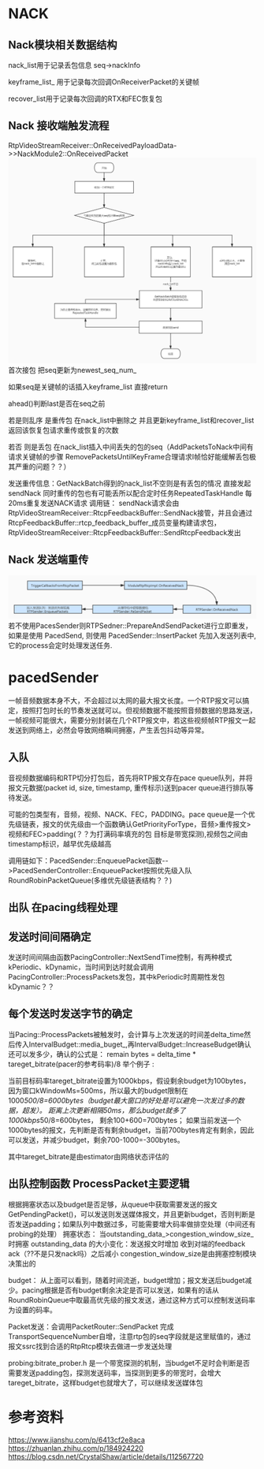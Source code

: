 # NACK
## Nack模块相关数据结构
nack_list用于记录丢包信息 seq->nackInfo

keyframe_list_ 用于记录每次回调OnReceiverPacket的关键帧 

recover_list用于记录每次回调的RTX和FEC恢复包

## Nack 接收端触发流程
RtpVideoStreamReceiver::OnReceivedPayloadData->>NackModule2::OnReceivedPacket
![](../pic/NACK接收端验证丢包逻辑.jpg)
首次接包 把seq更新为newest_seq_num_ 

如果seq是关键帧的话插入keyframe_list 直接return

ahead()判断last是否在seq之前 

若是则乱序 是重传包 在nack_list中删除之 并且更新keyframe_list和recover_list 返回该恢复包请求重传或恢复的次数 

若否 则是丢包 在nack_list插入中间丢失的包的seq（AddPacketsToNack中间有请求关键帧的步骤 RemovePacketsUntilKeyFrame合理请求I帧恰好能缓解丢包极其严重的问题？？）

发送重传信息：GetNackBatch得到的nack_list不空则是有丢包的情况 直接发起sendNack 同时重传的包也有可能丢所以配合定时任务RepeatedTaskHandle 每20ms重复发送NACK请求
调用链：
sendNack请求会由RtpVideoStreamReceiver::RtcpFeedbackBuffer::SendNack接管，并且会通过RtcpFeedbackBuffer::rtcp_feedback_buffer_成员变量构建请求包，RtpVideoStreamReceiver::RtcpFeedbackBuffer::SendRtcpFeedback发出

## Nack 发送端重传
![](../pic/Nack发送端重传流程.jpg)
若不使用PacesSender则RTPSedner::PrepareAndSendPacket进行立即重发，如果是使用 PacedSend, 则使用 PacedSender::InsertPacket 先加入发送列表中, 它的process会定时处理发送任务.
# pacedSender
一帧音频数据本身不大，不会超过以太网的最大报文长度。一个RTP报文可以搞定，按照打包时长的节奏发送就可以。但视频数据不能按照音频数据的思路发送，一帧视频可能很大，需要分别封装在几个RTP报文中，若这些视频帧RTP报文一起发送到网络上，必然会导致网络瞬间拥塞，产生丢包抖动等异常。
## 入队
音视频数据编码和RTP切分打包后，首先将RTP报文存在pace queue队列，并将报文元数据(packet id, size, timestamp, 重传标示)送到pacer queue进行排队等待发送。

可能的包类型有，音频，视频、NACK、FEC，PADDING。pace queue是一个优先级链表，报文的优先级由一个函数确认GetPriorityForType，音频>重传报文>视频和FEC>padding(？？为打满码率填充的包 目标是带宽探测),视频包之间由timestamp标识，越早优先级越高

调用链如下：PacedSender::EnqueuePacket函数-->PacedSenderController::EnqueuePacket按照优先级入队RoundRobinPacketQueue(多维优先级链表结构？？)

## 出队 在pacing线程处理
## 发送时间间隔确定
发送时间间隔由函数PacingController::NextSendTime控制，有两种模式kPeriodic、kDynamic，当时间到达时就会调用PacingController::ProcessPackets发包，其中kPeriodic时周期性发包 kDynamic？？

## 每个发送时发送字节的确定
当Pacing::ProcessPackets被触发时，会计算与上次发送的时间差delta_time然后传入IntervalBudget::media_buget_,再IntervalBudget::IncreaseBudget确认还可以发多少，确认的公式是：
remain bytes = delta_time * tareget_bitrate(pacer的参考码率)/8
举个例子 :

当前目标码率tareget_bitrate设置为1000kbps，假设剩余budget为100bytes，因为窗口kWindowMs=500ms，所以最大的budget限制在1000*500/8=6000bytes（budget最大窗口的好处是可以避免一次发过多的数据，超发）。
距离上次更新相隔50ms，那么budget就多了1000kbps*50/8=600bytes， 剩余100+600=700bytes；
如果当前发送一个1000bytes的报文，先判断是否有剩余budget，当前700bytes肯定有剩余，因此可以发送，并减少budget，剩余700-1000=-300bytes。

其中tareget_bitrate是由estimator由网络状态评估的

## 出队控制函数 ProcessPacket主要逻辑
根据拥塞状态以及budget是否足够，从queue中获取需要发送的报文GetPendingPacket()，可以发送则发送媒体报文，并且更新budget，否则判断是否发送padding；如果队列中数据过多，可能需要增大码率做排空处理（中间还有probing的处理）
拥塞状态：
当outstanding_data_>congestion_window_size_时拥塞
outstanding_data 的大小变化：发送报文时增加 收到对端的feedback ack（??不是只发nack吗）之后减小
congestion_window_size是由拥塞控制模块决策出的

budget：
从上面可以看到，随着时间流逝，budget增加；报文发送后budget减少。pacing根据是否有budget剩余决定是否可以发送，如果有的话从RoundRobinQueue中取最高优先级的报文发送，通过这种方式可以控制发送码率为设置的码率。

Packet发送：会调用PacketRouter::SendPacket
完成TransportSequenceNumber自增，注意rtp包的seq字段就是这里赋值的，通过报文ssrc找到合适的RtpRtcp模块去做进一步发送处理

probing:bitrate_prober.h
是一个带宽探测的机制，当budget不足时会判断是否需要发送padding包，探测发送码率，当探测到更多的带宽时，会增大tareget_bitrate，这样budget也就增大了，可以继续发送媒体包

# 参考资料
https://www.jianshu.com/p/6413cf2e8aca
https://zhuanlan.zhihu.com/p/184924220
https://blog.csdn.net/CrystalShaw/article/details/112567720